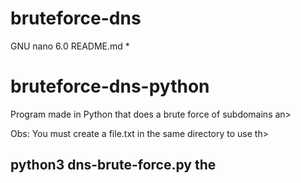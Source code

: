 # bruteforce-dns
GNU nano 6.0                README.md *
# bruteforce-dns-python
Program made in Python that does a brute force of subdomains an>

Obs: You must create a file.txt in the same directory to use th>
<h2>  python3 dns-brute-force.py the </h2>

